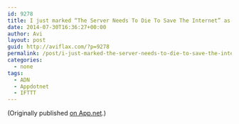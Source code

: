 ```yaml
---
id: 9278
title: I just marked “The Server Needs To Die To Save The Internet” as a favorite in Readability. http://www.readability.com/articles/23fiywoh
date: 2014-07-30T16:36:27+00:00
author: Avi
layout: post
guid: http://aviflax.com/?p=9278
permalink: /post/i-just-marked-the-server-needs-to-die-to-save-the-internet-as-a-favorite-in-readability-httpwww-readability-comarticles23fiywoh/
categories:
  - none
tags:
  - ADN
  - Appdotnet
  - IFTTT
---
```

(Originally published [on App.net](http://alpha.app.net/aviflax/post/35671811).)